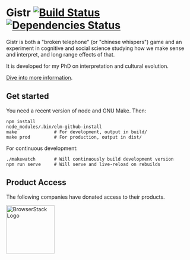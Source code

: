 Gistr [![Build Status](https://travis-ci.org/interpretation-experiment/gistr-app.svg?branch=master)](https://travis-ci.org/interpretation-experiment/gistr-app) [![Dependencies Status](https://david-dm.org/interpretation-experiment/gistr-app.svg)](https://david-dm.org/interpretation-experiment/gistr-app)
=====

Gistr is both a "broken telephone" (or "chinese whispers") game and an
experiment in cognitive and social science studying how we make sense and
interpret, and long range effects of that.

It is developed for my PhD on interpretation and cultural evolution.

[Dive into more information](https://github.com/interpretation-experiment/gistr-app/wiki).


Get started
-----------

You need a recent version of node and GNU Make. Then:

```
npm install
node_modules/.bin/elm-github-install
make              # For development, output in build/
make prod         # For production, output in dist/
```

For continuous development:

```
./makewatch       # Will continuously build development version
npm run serve     # Will serve and live-reload on rebuilds
```

Product Access
--------------

The following companies have donated access to their products.

<a href="https://www.browserstack.com/" title="BrowserStack Website">
  <img src="https://github.com/interpretation-experiment/gistr-app/raw/master/src/assets/img/browser-stack.png" alt="BrowserStack Logo" style="width: 130px;"/>
</a>
